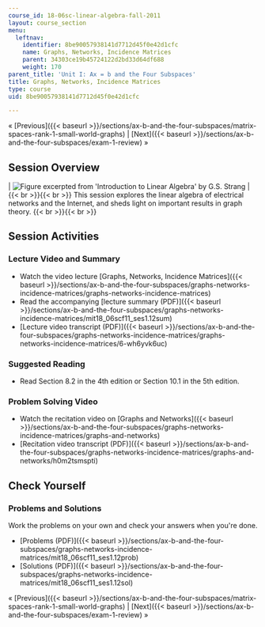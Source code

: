 ```yaml
---
course_id: 18-06sc-linear-algebra-fall-2011
layout: course_section
menu:
  leftnav:
    identifier: 8be90057938141d7712d45f0e42d1cfc
    name: Graphs, Networks, Incidence Matrices
    parent: 34303ce19b45724122d2bd33d64df688
    weight: 170
parent_title: 'Unit I: Ax = b and the Four Subspaces'
title: Graphs, Networks, Incidence Matrices
type: course
uid: 8be90057938141d7712d45f0e42d1cfc

---
```


« [Previous]({{< baseurl >}}/sections/ax-b-and-the-four-subspaces/matrix-spaces-rank-1-small-world-graphs) | [Next]({{< baseurl >}}/sections/ax-b-and-the-four-subspaces/exam-1-review) »

Session Overview
----------------

| ![Figure excerpted from 'Introduction to Linear Algebra' by G.S. Strang](/coursemedia/18-06sc-linear-algebra-fall-2011/ea19ebb0b8fe89f74aa01b5876da5b66_1_12.jpg) |  {{< br >}}{{< br >}} This session explores the linear algebra of electrical networks and the Internet, and sheds light on important results in graph theory. {{< br >}}{{< br >}}  

Session Activities
------------------

### Lecture Video and Summary

*   Watch the video lecture [Graphs, Networks, Incidence Matrices]({{< baseurl >}}/sections/ax-b-and-the-four-subspaces/graphs-networks-incidence-matrices/graphs-networks-incidence-matrices)
*   Read the accompanying [lecture summary (PDF)]({{< baseurl >}}/sections/ax-b-and-the-four-subspaces/graphs-networks-incidence-matrices/mit18_06scf11_ses1.12sum)
*   [Lecture video transcript (PDF)]({{< baseurl >}}/sections/ax-b-and-the-four-subspaces/graphs-networks-incidence-matrices/graphs-networks-incidence-matrices/6-wh6yvk6uc)

### Suggested Reading

*   Read Section 8.2 in the 4th edition or Section 10.1 in the 5th edition.

### Problem Solving Video

*   Watch the recitation video on [Graphs and Networks]({{< baseurl >}}/sections/ax-b-and-the-four-subspaces/graphs-networks-incidence-matrices/graphs-and-networks)
*   [Recitation video transcript (PDF)]({{< baseurl >}}/sections/ax-b-and-the-four-subspaces/graphs-networks-incidence-matrices/graphs-and-networks/h0m2tsmspti)

Check Yourself
--------------

### Problems and Solutions

Work the problems on your own and check your answers when you're done.

*   [Problems (PDF)]({{< baseurl >}}/sections/ax-b-and-the-four-subspaces/graphs-networks-incidence-matrices/mit18_06scf11_ses1.12prob)
*   [Solutions (PDF)]({{< baseurl >}}/sections/ax-b-and-the-four-subspaces/graphs-networks-incidence-matrices/mit18_06scf11_ses1.12sol)

« [Previous]({{< baseurl >}}/sections/ax-b-and-the-four-subspaces/matrix-spaces-rank-1-small-world-graphs) | [Next]({{< baseurl >}}/sections/ax-b-and-the-four-subspaces/exam-1-review) »